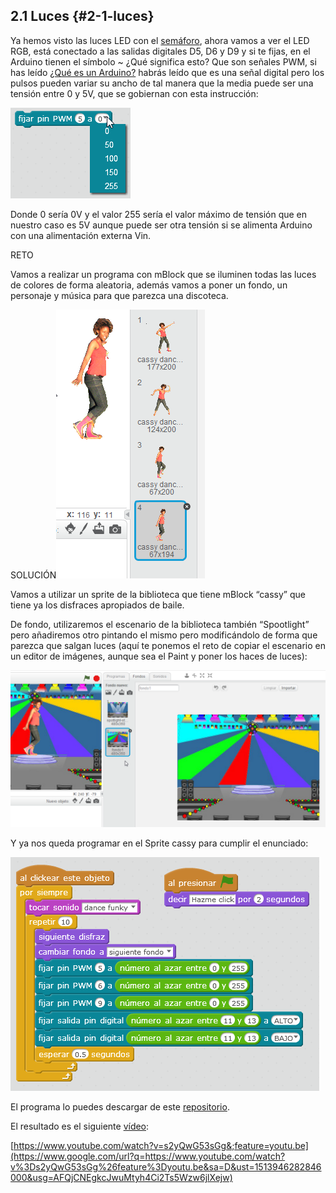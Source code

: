 ## 2.1 Luces {#2-1-luces}

Ya hemos visto las luces LED con el [semáforo](../tema_1_como_utilizar_echidna/12_como_se_programa_echidna_shield.md#1-2-1-programaci-n-gr-fica-con-mblock), ahora vamos a ver el LED RGB, está conectado a las salidas digitales D5, D6 y D9 y si te fijas, en el Arduino tienen el símbolo ~ ¿Qué significa esto? Que son señales PWM, si has leído [¿Qué es un Arduino?](../tema_1_como_utilizar_echidna/11_que_es_echidnashield.md#1-1-1-primero-qu-es-arduino-qu-es-una-shield) habrás leído que es una señal digital pero los pulsos pueden variar su ancho de tal manera que la media puede ser una tensión entre 0 y 5V, que se gobiernan con esta instrucción:

![](/images/image36.png)

Donde 0 sería 0V y el valor 255 sería el valor máximo de tensión que en nuestro caso es 5V aunque puede ser otra tensión si se alimenta Arduino con una alimentación externa Vin.

RETO

Vamos a realizar un programa con mBlock que se iluminen todas las luces de colores de forma aleatoria, además vamos a poner un fondo, un personaje y música para que parezca una discoteca.

SOLUCIÓN![](/images/image77.png)

Vamos a utilizar un sprite de la biblioteca que tiene mBlock “cassy” que tiene ya los disfraces apropiados de baile.

De fondo, utilizaremos el escenario de la biblioteca también “Spootlight” pero añadiremos otro pintando el mismo pero modificándolo de forma que parezca que salgan luces (aquí te ponemos el reto de copiar el escenario en un editor de imágenes, aunque sea el Paint y poner los haces de luces):

![](/images/image27.png)

Y ya nos queda programar en el Sprite cassy para cumplir el enunciado:

![](/images/image54.png)

El programa lo puedes descargar de este [repositorio](https://www.google.com/url?q=https://drive.google.com/drive/folders/1pXcRUqMM7q_UK0QhILd9QwLe8KtPCM5m?usp%3Dsharing&sa=D&ust=1513946282845000&usg=AFQjCNFQB4Zf3zyqNCr_9ynL06x8skFTKg).

El resultado es el siguiente [vídeo](https://www.google.com/url?q=https://www.youtube.com/watch?v%3Ds2yQwG53sGg%26feature%3Dyoutu.be&sa=D&ust=1513946282845000&usg=AFQjCNHE7oXLQVNlgArzKmpprdUN85NpOw):

[https://www.youtube.com/watch?v=s2yQwG53sGg&;feature=youtu.be](https://www.google.com/url?q=https://www.youtube.com/watch?v%3Ds2yQwG53sGg%26feature%3Dyoutu.be&sa=D&ust=1513946282846000&usg=AFQjCNEgkcJwuMtyh4Ci2Ts5Wzw6jlXejw)